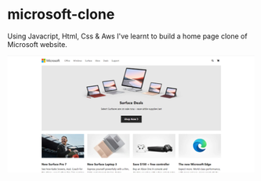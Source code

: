 # microsoft-clone

 Using Javacript, Html, Css & Aws I've learnt to build a home page clone of Microsoft website. 
 
 ![This is an image](https://github.com/Gonzalo6282/microsoft-clone/blob/main/microsoft.png)
